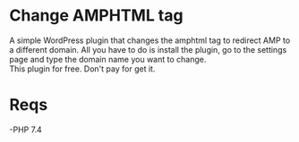# Change AMPHTML tag
A simple WordPress plugin that changes the amphtml tag to redirect AMP to a different domain. All you have to do is install the plugin, go to the settings page and type the domain name you want to change.\
  This plugin for free. Don't pay for get it.
# Reqs
-PHP 7.4
